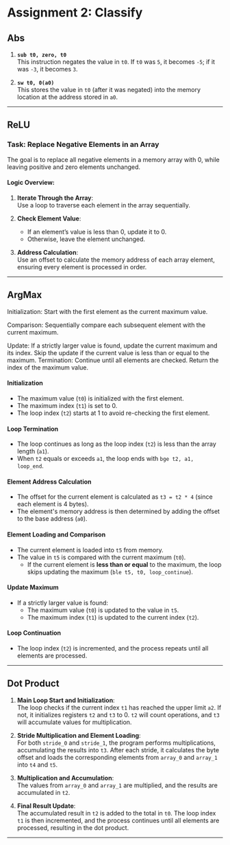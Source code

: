 # Assignment 2: Classify

Abs
---
1. **`sub t0, zero, t0`**  
   This instruction negates the value in `t0`. If `t0` was `5`, it becomes `-5`; if it was `-3`, it becomes `3`.

2. **`sw t0, 0(a0)`**  
   This stores the value in `t0` (after it was negated) into the memory location at the address stored in `a0`.


---

ReLU
---

### Task: Replace Negative Elements in an Array

The goal is to replace all negative elements in a memory array with 0, while leaving positive and zero elements unchanged.  

#### Logic Overview:
1. **Iterate Through the Array**:  
   Use a loop to traverse each element in the array sequentially.

2. **Check Element Value**:  
   - If an element’s value is less than 0, update it to 0.  
   - Otherwise, leave the element unchanged.  

3. **Address Calculation**:  
   Use an offset to calculate the memory address of each array element, ensuring every element is processed in order.  

---

ArgMax
---
Initialization:
Start with the first element as the current maximum value.

Comparison:
Sequentially compare each subsequent element with the current maximum.

Update:
If a strictly larger value is found, update the current maximum and its index.
Skip the update if the current value is less than or equal to the maximum.
Termination:
Continue until all elements are checked. Return the index of the maximum value.

#### Initialization
- The maximum value (`t0`) is initialized with the first element.  
- The maximum index (`t1`) is set to 0.  
- The loop index (`t2`) starts at 1 to avoid re-checking the first element.

#### Loop Termination
- The loop continues as long as the loop index (`t2`) is less than the array length (`a1`).  
- When `t2` equals or exceeds `a1`, the loop ends with `bge t2, a1, loop_end`.

#### Element Address Calculation
- The offset for the current element is calculated as `t3 = t2 * 4` (since each element is 4 bytes).  
- The element's memory address is then determined by adding the offset to the base address (`a0`).

#### Element Loading and Comparison
- The current element is loaded into `t5` from memory.  
- The value in `t5` is compared with the current maximum (`t0`).  
  - If the current element is **less than or equal** to the maximum, the loop skips updating the maximum (`ble t5, t0, loop_continue`).

#### Update Maximum
- If a strictly larger value is found:
  - The maximum value (`t0`) is updated to the value in `t5`.  
  - The maximum index (`t1`) is updated to the current index (`t2`).

#### Loop Continuation
- The loop index (`t2`) is incremented, and the process repeats until all elements are processed.

---
  
Dot Product
---

1. **Main Loop Start and Initialization**:  
   The loop checks if the current index `t1` has reached the upper limit `a2`. If not, it initializes registers `t2` and `t3` to 0. `t2` will count operations, and `t3` will accumulate values for multiplication.

2. **Stride Multiplication and Element Loading**:  
   For both `stride_0` and `stride_1`, the program performs multiplications, accumulating the results into `t3`. After each stride, it calculates the byte offset and loads the corresponding elements from `array_0` and `array_1` into `t4` and `t5`.

3. **Multiplication and Accumulation**:  
   The values from `array_0` and `array_1` are multiplied, and the results are accumulated in `t2`.

4. **Final Result Update**:  
   The accumulated result in `t2` is added to the total in `t0`. The loop index `t1` is then incremented, and the process continues until all elements are processed, resulting in the dot product.

---
